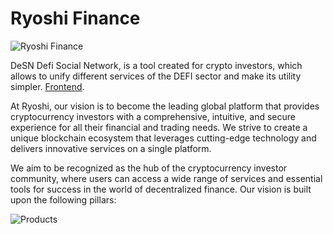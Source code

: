 # Ryoshi Finance

![Ryoshi Finance](https://i.ibb.co/23JHg1r/dex.png)


DeSN Defi Social Network, is a tool created for crypto investors, which allows to unify different services of the DEFI sector and make its utility simpler. 
[Frontend](https://github.com/ryoshi-finance/frontend-dapps/blob/main/public/Social.pdf).

At Ryoshi, our vision is to become the leading global platform that provides cryptocurrency investors with a comprehensive, intuitive, and secure experience for all their financial and trading needs. We strive to create a unique blockchain ecosystem that leverages cutting-edge technology and delivers innovative services on a single platform.

We aim to be recognized as the hub of the cryptocurrency investor community, where users can access a wide range of services and essential tools for success in the world of decentralized finance. Our vision is built upon the following pillars:

![Products](https://i.ibb.co/c3BQsR7/rm.jpg)


